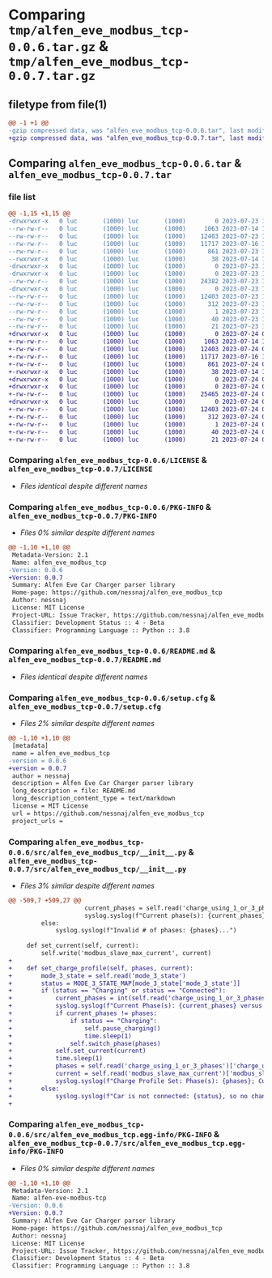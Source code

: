 # Comparing `tmp/alfen_eve_modbus_tcp-0.0.6.tar.gz` & `tmp/alfen_eve_modbus_tcp-0.0.7.tar.gz`

## filetype from file(1)

```diff
@@ -1 +1 @@
-gzip compressed data, was "alfen_eve_modbus_tcp-0.0.6.tar", last modified: Sun Jul 23 13:18:43 2023, max compression
+gzip compressed data, was "alfen_eve_modbus_tcp-0.0.7.tar", last modified: Mon Jul 24 09:58:26 2023, max compression
```

## Comparing `alfen_eve_modbus_tcp-0.0.6.tar` & `alfen_eve_modbus_tcp-0.0.7.tar`

### file list

```diff
@@ -1,15 +1,15 @@
-drwxrwxr-x   0 luc       (1000) luc       (1000)        0 2023-07-23 13:18:43.593149 alfen_eve_modbus_tcp-0.0.6/
--rw-rw-r--   0 luc       (1000) luc       (1000)     1063 2023-07-14 13:22:32.000000 alfen_eve_modbus_tcp-0.0.6/LICENSE
--rw-rw-r--   0 luc       (1000) luc       (1000)    12403 2023-07-23 13:18:43.593149 alfen_eve_modbus_tcp-0.0.6/PKG-INFO
--rw-rw-r--   0 luc       (1000) luc       (1000)    11717 2023-07-16 19:44:24.000000 alfen_eve_modbus_tcp-0.0.6/README.md
--rw-rw-r--   0 luc       (1000) luc       (1000)      861 2023-07-23 13:18:43.593149 alfen_eve_modbus_tcp-0.0.6/setup.cfg
--rwxrwxr-x   0 luc       (1000) luc       (1000)       38 2023-07-14 13:22:32.000000 alfen_eve_modbus_tcp-0.0.6/setup.py
-drwxrwxr-x   0 luc       (1000) luc       (1000)        0 2023-07-23 13:18:43.589149 alfen_eve_modbus_tcp-0.0.6/src/
-drwxrwxr-x   0 luc       (1000) luc       (1000)        0 2023-07-23 13:18:43.593149 alfen_eve_modbus_tcp-0.0.6/src/alfen_eve_modbus_tcp/
--rw-rw-r--   0 luc       (1000) luc       (1000)    24382 2023-07-23 13:12:31.000000 alfen_eve_modbus_tcp-0.0.6/src/alfen_eve_modbus_tcp/__init__.py
-drwxrwxr-x   0 luc       (1000) luc       (1000)        0 2023-07-23 13:18:43.593149 alfen_eve_modbus_tcp-0.0.6/src/alfen_eve_modbus_tcp.egg-info/
--rw-rw-r--   0 luc       (1000) luc       (1000)    12403 2023-07-23 13:18:43.000000 alfen_eve_modbus_tcp-0.0.6/src/alfen_eve_modbus_tcp.egg-info/PKG-INFO
--rw-rw-r--   0 luc       (1000) luc       (1000)      312 2023-07-23 13:18:43.000000 alfen_eve_modbus_tcp-0.0.6/src/alfen_eve_modbus_tcp.egg-info/SOURCES.txt
--rw-rw-r--   0 luc       (1000) luc       (1000)        1 2023-07-23 13:18:43.000000 alfen_eve_modbus_tcp-0.0.6/src/alfen_eve_modbus_tcp.egg-info/dependency_links.txt
--rw-rw-r--   0 luc       (1000) luc       (1000)       40 2023-07-23 13:18:43.000000 alfen_eve_modbus_tcp-0.0.6/src/alfen_eve_modbus_tcp.egg-info/requires.txt
--rw-rw-r--   0 luc       (1000) luc       (1000)       21 2023-07-23 13:18:43.000000 alfen_eve_modbus_tcp-0.0.6/src/alfen_eve_modbus_tcp.egg-info/top_level.txt
+drwxrwxr-x   0 luc       (1000) luc       (1000)        0 2023-07-24 09:58:26.919999 alfen_eve_modbus_tcp-0.0.7/
+-rw-rw-r--   0 luc       (1000) luc       (1000)     1063 2023-07-14 13:22:32.000000 alfen_eve_modbus_tcp-0.0.7/LICENSE
+-rw-rw-r--   0 luc       (1000) luc       (1000)    12403 2023-07-24 09:58:26.919999 alfen_eve_modbus_tcp-0.0.7/PKG-INFO
+-rw-rw-r--   0 luc       (1000) luc       (1000)    11717 2023-07-16 19:44:24.000000 alfen_eve_modbus_tcp-0.0.7/README.md
+-rw-rw-r--   0 luc       (1000) luc       (1000)      861 2023-07-24 09:58:26.919999 alfen_eve_modbus_tcp-0.0.7/setup.cfg
+-rwxrwxr-x   0 luc       (1000) luc       (1000)       38 2023-07-14 13:22:32.000000 alfen_eve_modbus_tcp-0.0.7/setup.py
+drwxrwxr-x   0 luc       (1000) luc       (1000)        0 2023-07-24 09:58:26.915998 alfen_eve_modbus_tcp-0.0.7/src/
+drwxrwxr-x   0 luc       (1000) luc       (1000)        0 2023-07-24 09:58:26.915998 alfen_eve_modbus_tcp-0.0.7/src/alfen_eve_modbus_tcp/
+-rw-rw-r--   0 luc       (1000) luc       (1000)    25465 2023-07-24 08:58:45.000000 alfen_eve_modbus_tcp-0.0.7/src/alfen_eve_modbus_tcp/__init__.py
+drwxrwxr-x   0 luc       (1000) luc       (1000)        0 2023-07-24 09:58:26.915998 alfen_eve_modbus_tcp-0.0.7/src/alfen_eve_modbus_tcp.egg-info/
+-rw-rw-r--   0 luc       (1000) luc       (1000)    12403 2023-07-24 09:58:26.000000 alfen_eve_modbus_tcp-0.0.7/src/alfen_eve_modbus_tcp.egg-info/PKG-INFO
+-rw-rw-r--   0 luc       (1000) luc       (1000)      312 2023-07-24 09:58:26.000000 alfen_eve_modbus_tcp-0.0.7/src/alfen_eve_modbus_tcp.egg-info/SOURCES.txt
+-rw-rw-r--   0 luc       (1000) luc       (1000)        1 2023-07-24 09:58:26.000000 alfen_eve_modbus_tcp-0.0.7/src/alfen_eve_modbus_tcp.egg-info/dependency_links.txt
+-rw-rw-r--   0 luc       (1000) luc       (1000)       40 2023-07-24 09:58:26.000000 alfen_eve_modbus_tcp-0.0.7/src/alfen_eve_modbus_tcp.egg-info/requires.txt
+-rw-rw-r--   0 luc       (1000) luc       (1000)       21 2023-07-24 09:58:26.000000 alfen_eve_modbus_tcp-0.0.7/src/alfen_eve_modbus_tcp.egg-info/top_level.txt
```

### Comparing `alfen_eve_modbus_tcp-0.0.6/LICENSE` & `alfen_eve_modbus_tcp-0.0.7/LICENSE`

 * *Files identical despite different names*

### Comparing `alfen_eve_modbus_tcp-0.0.6/PKG-INFO` & `alfen_eve_modbus_tcp-0.0.7/PKG-INFO`

 * *Files 0% similar despite different names*

```diff
@@ -1,10 +1,10 @@
 Metadata-Version: 2.1
 Name: alfen_eve_modbus_tcp
-Version: 0.0.6
+Version: 0.0.7
 Summary: Alfen Eve Car Charger parser library
 Home-page: https://github.com/nessnaj/alfen_eve_modbus_tcp
 Author: nessnaj
 License: MIT License
 Project-URL: Issue Tracker, https://github.com/nessnaj/alfen_eve_modbus_tcp/issues
 Classifier: Development Status :: 4 - Beta
 Classifier: Programming Language :: Python :: 3.8
```

### Comparing `alfen_eve_modbus_tcp-0.0.6/README.md` & `alfen_eve_modbus_tcp-0.0.7/README.md`

 * *Files identical despite different names*

### Comparing `alfen_eve_modbus_tcp-0.0.6/setup.cfg` & `alfen_eve_modbus_tcp-0.0.7/setup.cfg`

 * *Files 2% similar despite different names*

```diff
@@ -1,10 +1,10 @@
 [metadata]
 name = alfen_eve_modbus_tcp
-version = 0.0.6
+version = 0.0.7
 author = nessnaj
 description = Alfen Eve Car Charger parser library
 long_description = file: README.md
 long_description_content_type = text/markdown
 license = MIT License
 url = https://github.com/nessnaj/alfen_eve_modbus_tcp
 project_urls =
```

### Comparing `alfen_eve_modbus_tcp-0.0.6/src/alfen_eve_modbus_tcp/__init__.py` & `alfen_eve_modbus_tcp-0.0.7/src/alfen_eve_modbus_tcp/__init__.py`

 * *Files 3% similar despite different names*

```diff
@@ -509,7 +509,27 @@
                     current_phases = self.read('charge_using_1_or_3_phases')['charge_using_1_or_3_phases']
                     syslog.syslog(f"Current phase(s): {current_phases}")
         else:
             syslog.syslog(f"Invalid # of phases: {phases}...")
 
     def set_current(self, current):
         self.write('modbus_slave_max_current', current)
+
+    def set_charge_profile(self, phases, current):
+        mode_3_state = self.read('mode_3_state')
+        status = MODE_3_STATE_MAP[mode_3_state['mode_3_state']]
+        if (status == "Charging" or status == "Connected"):
+            current_phases = int(self.read('charge_using_1_or_3_phases')['charge_using_1_or_3_phases'])
+            syslog.syslog(f"Current Phase(s): {current_phases} versus Requested Phase(s): {phases}")
+            if current_phases != phases:
+                if status == "Charging":
+                    self.pause_charging()
+                    time.sleep(1)
+                self.switch_phase(phases)
+            self.set_current(current)
+            time.sleep(1)
+            phases = self.read('charge_using_1_or_3_phases')['charge_using_1_or_3_phases']
+            current = self.read('modbus_slave_max_current')['modbus_slave_max_current']
+            syslog.syslog(f"Charge Profile Set: Phase(s): {phases}; Current: {current} A.")
+        else:
+            syslog.syslog(f"Car is not connected: {status}, so no changes in charge profile applied.")
+
```

### Comparing `alfen_eve_modbus_tcp-0.0.6/src/alfen_eve_modbus_tcp.egg-info/PKG-INFO` & `alfen_eve_modbus_tcp-0.0.7/src/alfen_eve_modbus_tcp.egg-info/PKG-INFO`

 * *Files 0% similar despite different names*

```diff
@@ -1,10 +1,10 @@
 Metadata-Version: 2.1
 Name: alfen-eve-modbus-tcp
-Version: 0.0.6
+Version: 0.0.7
 Summary: Alfen Eve Car Charger parser library
 Home-page: https://github.com/nessnaj/alfen_eve_modbus_tcp
 Author: nessnaj
 License: MIT License
 Project-URL: Issue Tracker, https://github.com/nessnaj/alfen_eve_modbus_tcp/issues
 Classifier: Development Status :: 4 - Beta
 Classifier: Programming Language :: Python :: 3.8
```

